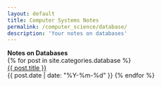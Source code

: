 ```yaml
---
layout: default
title: Computer Systems Notes
permalink: /computer_science/database/
description: 'Your notes on databases'
---
```


<strong style="margin-top:-1rem;">
  Notes on Databases
</strong>

<div class='writing nu'>
  {% for post in site.categories.database %}
    <div><a title='#{{ forloop.rindex }}' href='{{ post.url }}'>{{ post.title }}</a></div>
    <time>{{ post.date | date: "%Y-%m-%d" }}</time>
  {% endfor %}
</div>